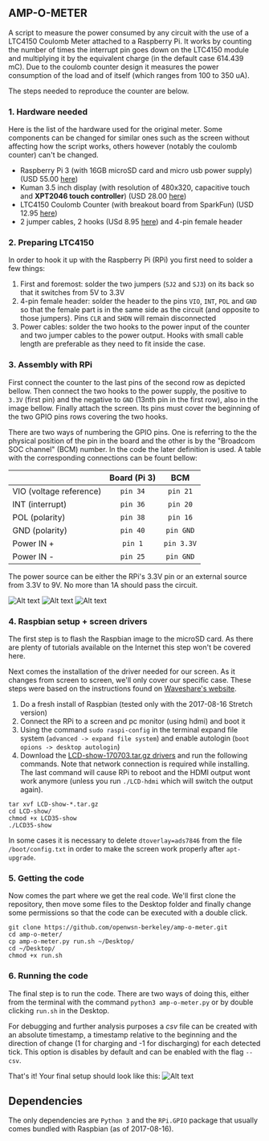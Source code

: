 ## AMP-O-METER

A script to measure the power consumed by any circuit with the use of a LTC4150 Coulomb Meter attached to a Raspberry Pi. It works by counting the number of times the interrupt pin goes down on the LTC4150 module and multiplying it by the equivalent charge (in the default case 614.439 mC). Due to the coulomb counter design it measures the power consumption of the load and of itself (which ranges from 100 to 350 uA).

The steps needed to reproduce the counter are below.


### 1. Hardware needed

Here is the list of the hardware used for the original meter. Some components can be changed for similar ones such as the screen without affecting how the script works, others however (notably the coulomb counter) can't be changed.

- Raspberry Pi 3 (with 16GB microSD card and micro usb power supply) (USD 55.00 [here][7])
- Kuman 3.5 inch display (with resolution of 480x320, capacitive touch and **XPT2046 touch controller**) (USD 28.00 [here][3])
- LTC4150 Coulomb Counter (with breakout board from SparkFun) (USD 12.95 [here][5])
- 2 jumper cables, 2 hooks (USd 8.95 [here][6]) and 4-pin female header


[3]: http://www.kumantech.com/kuman-35quot-320480-tft-lcd-display-with-case-for-raspberry-pi-pi-2-pi-3-model-b-sc11_p0247.html
[5]: https://www.sparkfun.com/products/12052
[6]: https://www.sparkfun.com/products/501
[7]: https://www.amazon.com/Raspberry-Pi-Official-Desktop-Starter/dp/B01CI58722/ref=sr_1_1?s=pc&ie=UTF8&qid=1504872134&sr=1-1-spons&keywords=raspberry+pi&psc=1


### 2. Preparing LTC4150

In order to hook it up with the Raspberry Pi (RPi) you first need to solder a few things:

1. First and foremost: solder the two jumpers (`SJ2` and `SJ3`) on its back so that it switches from 5V to 3.3V
2. 4-pin female header: solder the header to the pins `VIO`, `INT`, `POL` and `GND` so that the female part is in the same side as the circuit (and opposite to those jumpers). Pins `CLR` and `SHDN` will remain disconnected
3. Power cables: solder the two hooks to the power input of the counter and two jumper cables to the power output. Hooks with small cable length are preferable as they need to fit inside the case.


### 3. Assembly with RPi

First connect the counter to the last pins of the second row as depicted bellow. Then connect the two hooks to the power supply, the positive to `3.3V` (first pin) and the negative to `GND` (13nth pin in the first row), also in the image bellow. Finally attach the screen. Its pins must cover the beginning of the two GPIO pins rows covering the two hooks.

There are two ways of numbering the GPIO pins. One is referring to the the physical position of the pin in the board and the other is by the "Broadcom SOC channel" (BCM) number. In the code the later definition is used. A table with the corresponding connections can be fount bellow:

|                         | Board (Pi 3) |  BCM |
|-------------------------|:------------:|:----:|
| VIO (voltage reference) |      `pin 34`      |  `pin 21`  |
| INT (interrupt)         |      `pin 36`      |  `pin 20`  |
| POL (polarity)          |      `pin 38`      |  `pin 16`  |
| GND (polarity)          |      `pin 40`      |  `pin GND` |
| Power IN +              |       `pin 1`      | `pin 3.3V` |
| Power IN -              |      `pin 25`      |  `pin GND` |

The power source can be either the RPi's 3.3V pin or an external source from 3.3V to 9V. No more than 1A should pass the circuit.

![Alt text](/../images/img/img1.JPG?raw=true "Optional Title")
![Alt text](/../images/img/img2.JPG?raw=true "Optional Title")
![Alt text](/../images/img/img3.JPG?raw=true "Optional Title")


### 4. Raspbian setup + screen drivers

The first step is to flash the Raspbian image to the microSD card. As there are plenty of tutorials available on the Internet this step won't be covered here.

Next comes the installation of the driver needed for our screen. As it changes from screen to screen, we'll only cover our specific case. These steps were based on the instructions found on [Waveshare's website][1].

[1]: http://www.waveshare.com/wiki/3.5inch_RPi_LCD_(A)
[2]: http://www.waveshare.com/w/upload/0/00/LCD-show-170703.tar.gz


1. Do a fresh install of Raspbian (tested only with the 2017-08-16 Stretch version)
2. Connect the RPi to a screen and pc monitor (using hdmi) and boot it
3. Using the command `sudo raspi-config` in the terminal expand file system (`advanced -> expand file system`) and enable autologin (`boot opions -> desktop autologin`)
4. Download the [LCD-show-170703.tar.gz drivers][2] and run the following commands. Note that network connection is required while installing. The last command will cause RPi to reboot and the HDMI output wont work anymore (unless you run `./LCD-hdmi` which will switch the output again).
~~~
tar xvf LCD-show-*.tar.gz
cd LCD-show/
chmod +x LCD35-show
./LCD35-show
~~~

In some cases it is necessary to delete `dtoverlay=ads7846` from the file `/boot/config.txt` in order to make the screen work properly after `apt-upgrade`.


### 5. Getting the code

Now comes the part where we get the real code. We'll first clone the repository, then move some files to the Desktop folder and finally change some permissions so that the code can be executed with a double click.

```
git clone https://github.com/openwsn-berkeley/amp-o-meter.git
cd amp-o-meter/
cp amp-o-meter.py run.sh ~/Desktop/
cd ~/Desktop/
chmod +x run.sh
```

### 6. Running the code

The final step is to run the code. There are two ways of doing this, either from the terminal with the command `python3 amp-o-meter.py` or by double clicking `run.sh` in the Desktop.

For debugging and further analysis purposes a _csv_ file can be created with an absolute timestamp, a timestamp relative to the beginning and the direction of change (1 for charging and -1 for discharging) for each detected tick. This option is disables by default and can be enabled with the flag `--csv`. 

That's it! Your final setup should look like this:
![Alt text](/../images/img/img4.JPG?raw=true "Optional Title")


## Dependencies

The only dependencies are `Python 3` and the `RPi.GPIO` package that usually comes bundled with Raspbian (as of 2017-08-16).

